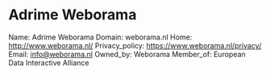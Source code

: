 
# Adrime Weborama

Name: Adrime Weborama
Domain: weborama.nl
Home: http://www.weborama.nl/
Privacy_policy: https://www.weborama.nl/privacy/
Email: info@weborama.nl
Owned_by: Weborama
Member_of: European Data Interactive Alliance
